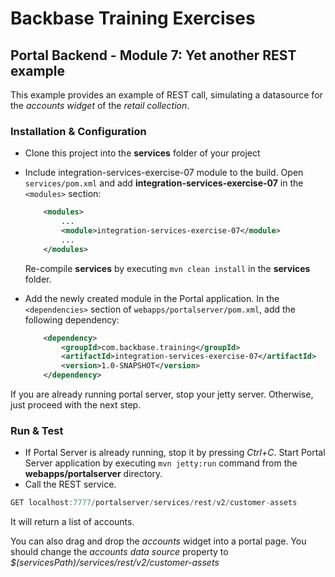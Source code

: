 # Backbase Training Exercises

## Portal Backend - Module 7: Yet another REST example

This example provides an example of REST call, simulating a datasource for the *accounts widget* of the *retail collection*.

### Installation & Configuration

- Clone this project into the **services** folder of your project

- Include integration-services-exercise-07 module to the build. Open `services/pom.xml` and add **integration-services-exercise-07** in the `<modules>` section:
	```xml
	    <modules>
	        ...	    
	        <module>integration-services-exercise-07</module>
	        ...
	    </modules>
	```	
	Re-compile **services** by executing `mvn clean install` in the **services** folder.

- Add the newly created module in the Portal application. In the `<dependencies>` section of `webapps/portalserver/pom.xml`, add the following dependency:

	```xml
	    <dependency>
	        <groupId>com.backbase.training</groupId>
	        <artifactId>integration-services-exercise-07</artifactId>
	        <version>1.0-SNAPSHOT</version>
	    </dependency>
	```

If you are already running portal server, stop your jetty server. Otherwise, just proceed with the next step.     

### Run & Test

- If Portal Server is already running, stop it by pressing *Ctrl+C*. Start Portal Server application by executing `mvn jetty:run` command from the **webapps/portalserver** directory.
- Call the REST service.
	
```javascript
GET localhost:7777/portalserver/services/rest/v2/customer-assets
```	

It will return a list of accounts.

You can also drag and drop the *accounts* widget into a portal page. You should change the *accounts data source* property to *$(servicesPath)/services/rest/v2/customer-assets*




	
	
	
